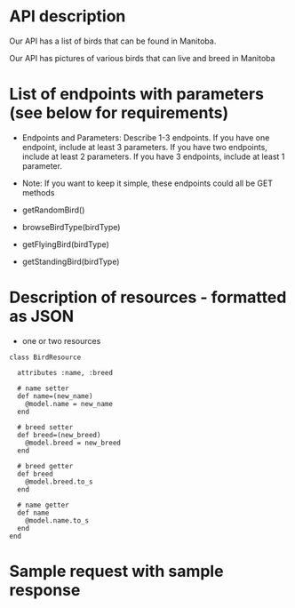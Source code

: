 # API description

Our API has a list of birds that can be found in Manitoba.

Our API has pictures of various birds that can live and breed in Manitoba

# List of endpoints with parameters (see below for requirements)
- Endpoints and Parameters: Describe 1-3 endpoints. If you have one endpoint, include at
least 3 parameters. If you have two endpoints, include at least 2 parameters. If you have 3
endpoints, include at least 1 parameter.
- Note: If you want to keep it simple, these endpoints could all be GET methods

 - getRandomBird()
 - browseBirdType(birdType)
 - getFlyingBird(birdType)
 - getStandingBird(birdType)

# Description of resources - formatted as JSON
- one or two resources

```
class BirdResource

  attributes :name, :breed

  # name setter
  def name=(new_name)
    @model.name = new_name
  end
  
  # breed setter
  def breed=(new_breed)
    @model.breed = new_breed
  end

  # breed getter
  def breed
    @model.breed.to_s
  end
  
  # name getter
  def name
    @model.name.to_s
  end
end
```

# Sample request with sample response

